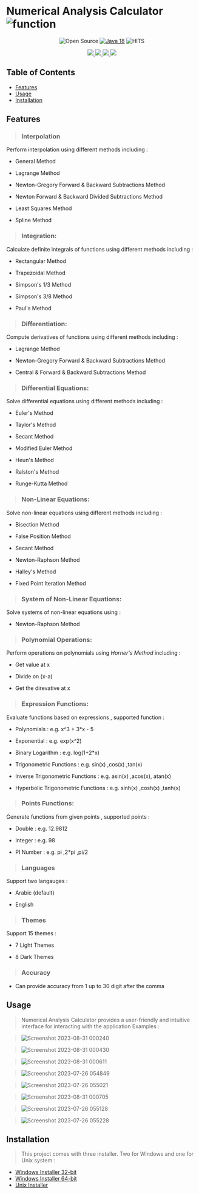 # Numerical Analysis Calculator  ![function](https://github.com/Abdalrahman-Alhamod/Numeric-Calc/assets/137921143/972b0760-690b-41b7-acd6-b4cb9ed9a317)

<div align=center>
       
![Open Source](https://img.shields.io/badge/Open%20Source-%E2%9D%A4-red?style=flat) [![Java 18](https://img.shields.io/badge/Java-18-red.svg)](https://www.java.com)
![HITS](https://hits.seeyoufarm.com/api/count/incr/badge.svg?url=https%3A%2F%2Fgithub.com%2FAbdalrahman-Alhamod%2FNumeric-Calc&count_bg=%2379C83D&title_bg=%23555555&icon=&icon_color=%23E7E7E7&title=PAGE+VIEWS&edge_flat=false)
       

   <a href="https://github.com/Abdalrahman-Alhamod/Numeric-Calc/releases/latest">
     <img src="https://img.shields.io/badge/NAS-v3.1.0-green?style=flat"/> 
   </a>
  <a href="https://github.com/Abdalrahman-Alhamod/Numeric-Calc/network/members">
    <img src="https://img.shields.io/github/forks/Abdalrahman-Alhamod/Numeric-Calc"/> 
  </a>  
  <a href="https://github.com/Abdalrahman-Alhamod/Numeric-Calc/stargazers">
    <img src="https://img.shields.io/github/stars/Abdalrahman-Alhamod/Numeric-Calc"/> 
  </a>
    <a href="https://github.com/Abdalrahman-Alhamod/Numeric-Calc/blob/main/LICENSE">
    <img src="https://img.shields.io/github/license/Abdalrahman-Alhamod/Numeric-Calc"/> 
  </a>

       
</div>

## Table of Contents
- [Features](#features)
- [Usage](#usage)
- [Installation](#installation)

## Features

> ### **Interpolation**
 Perform interpolation using different methods including :

- General Method

- Lagrange Method

- Newton-Gregory Forward & Backward Subtractions Method

- Newton Forward & Backward Divided Subtractions Method

- Least Squares Method

- Spline Method


> ### **Integration**:
Calculate definite integrals of functions using different methods including :

- Rectangular Method

- Trapezoidal Method

- Simpson's 1/3 Method

- Simpson's 3/8 Method

- Paul's Method

> ### **Differentiation**: 
Compute derivatives of functions using different methods including :

- Lagrange Method

- Newton-Gregory Forward & Backward Subtractions Method

- Central & Forward & Backward Subtractions Method

> ### **Differential Equations**: 
Solve differential  equations using different methods including :

- Euler's Method

- Taylor's Method

- Secant Method

- Modified Euler Method

- Heun's Method

- Ralston's Method

- Runge-Kutta Method

> ### **Non-Linear Equations**: 
Solve non-linear equations using different methods including :

- Bisection Method

- False Position Method

- Secant Method

- Newton-Raphson Method

- Halley's Method

- Fixed Point Iteration Method

> ### **System of Non-Linear Equations**: 
Solve systems of non-linear equations using :

- Newton-Raphson Method

> ### **Polynomial Operations**: 
Perform operations on polynomials using _Horner's Method_  including :

- Get value at x

- Divide on (x-a)

- Get the direvative at x

> ### **Expression Functions**:
Evaluate functions based on expressions , supported function :

- Polynomials : e.g. x^3 + 3*x - 5

- Exponential : e.g. exp(x^2)

- Binary Logarithm : e.g. log(1+2*x)

- Trigonometric Functions : e.g. sin(x) ,cos(x) ,tan(x)

- Inverse Trigonometric Functions : e.g. asin(x) ,acos(x), atan(x)

- Hyperbolic Trigonometric Functions : e.g. sinh(x) ,cosh(x) ,tanh(x)

> ### **Points Functions**:
 Generate functions from given points , supported points :
 
- Double : e.g. 12.9812
 
- Integer : e.g. 98

- PI Number : e.g. pi ,2*pi ,pi/2

> ### **Languages**
Support two langauges :

- Arabic (default)
 
- English

> ### **Themes**
Support 15 themes :

- 7 Light Themes
  
- 8 Dark Themes
  
> ### **Accuracy**

- Can provide accuracy from 1 up to 30 digit after the comma

## Usage
> Numerical Analysis Calculator provides a user-friendly and intuitive interface for interacting with the application Examples :

> ![Screenshot 2023-08-31 000240](https://github.com/Abdalrahman-Alhamod/Numeric-Calc/assets/137921143/f744216a-8b18-438d-9617-91e30203d2c3)

> ![Screenshot 2023-08-31 000430](https://github.com/Abdalrahman-Alhamod/Numeric-Calc/assets/137921143/9e125062-6798-49de-ad4d-790a362ba74c)

> ![Screenshot 2023-08-31 000611](https://github.com/Abdalrahman-Alhamod/Numeric-Calc/assets/137921143/9ac63eca-3179-4a69-a8e7-c1efd5a1f6b0)

> ![Screenshot 2023-07-26 054849](https://github.com/Abdalrahman-Alhamod/Numeric-Calc/assets/137921143/3fa1a77a-f696-4b84-a125-5de038b3999d)

> ![Screenshot 2023-07-26 055021](https://github.com/Abdalrahman-Alhamod/Numeric-Calc/assets/137921143/0374db70-14b9-4148-bd76-61649d93fd1f)

> ![Screenshot 2023-08-31 000705](https://github.com/Abdalrahman-Alhamod/Numeric-Calc/assets/137921143/472ac070-c5a9-4e24-9dcd-bc8eb23f5bb2)

> ![Screenshot 2023-07-26 055128](https://github.com/Abdalrahman-Alhamod/Numeric-Calc/assets/137921143/55b4eaf8-33dc-45c7-9a82-cdcfb76f08bc)

> ![Screenshot 2023-07-26 055228](https://github.com/Abdalrahman-Alhamod/Numeric-Calc/assets/137921143/4be42e0c-73e3-4a92-9d21-1880053099b7)

## Installation
> This project comes with three installer. Two for Windows and one for Unix system :

- [Windows Installer 32-bit](https://github.com/Abdalrahman-Alhamod/Numeric-Calc/releases/download/v3.1.0/Numerical_Analysis_Calculator_Windows_Installer_32-bit.exe)
- [Windows Installer 64-bit](https://github.com/Abdalrahman-Alhamod/Numeric-Calc/releases/download/v3.1.0/Numerical_Analysis_Calculator_Windows_Installer_64-bit.exe)
- [Unix Installer](https://github.com/Abdalrahman-Alhamod/Numeric-Calc/releases/download/3.0.0/Numerical_Analysis_Calculator_Unix_Installer.sh)

